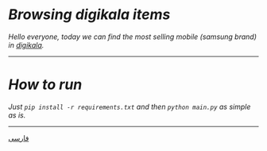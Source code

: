 # _Browsing digikala items_
_Hello everyone, today we can find the most selling mobile (samsung brand) in [digikala](https://www.digikala.com/)._
***
# _How to run_
_Just `pip install -r requirements.txt` and then `python main.py` as simple as is._
***
[فارسی](https://github.com/radini1/Browsing_Digikala_Items/blob/main/persian_README.md)

